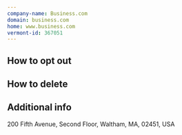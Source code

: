 ```yaml
---
company-name: Business.com
domain: business.com
home: www.business.com
vermont-id: 367051
---
```

## How to opt out




## How to delete




## Additional info




200 Fifth Avenue, Second Floor, Waltham, MA, 02451, USA













